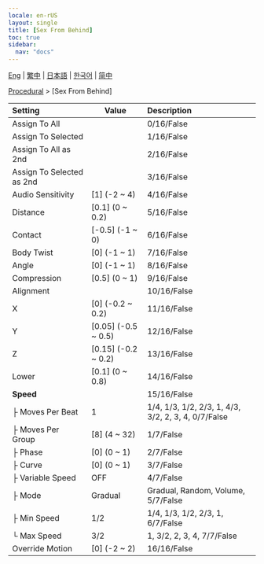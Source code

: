 ```yaml
---
locale: en-rUS
layout: single
title: [Sex From Behind]
toc: true
sidebar:
  nav: "docs"
---
```

[Eng](/dancexr/menu/2025.4/motion/sex_from_behind) | [繁中](/tw/dancexr/menu/2025.4/motion/sex_from_behind) | [日本語](/jp/dancexr/menu/2025.4/motion/sex_from_behind) | [한국어](/kr/dancexr/menu/2025.4/motion/sex_from_behind) | [简中](/zh/dancexr/menu/2025.4/motion/sex_from_behind)

[Procedural](../menu#Procedural) > [Sex From Behind]



| Setting | Value | Description |
| :--- | --- | :--- |
| Assign To All || 0/16/False
| Assign To Selected || 1/16/False
| Assign To All as 2nd || 2/16/False
| Assign To Selected as 2nd || 3/16/False
| Audio Sensitivity | [1] (-2 ~ 4) | 4/16/False
| Distance | [0.1] (0 ~ 0.2) | 5/16/False
| Contact | [-0.5] (-1 ~ 0) | 6/16/False
| Body Twist | [0] (-1 ~ 1) | 7/16/False
| Angle | [0] (-1 ~ 1) | 8/16/False
| Compression | [0.5] (0 ~ 1) | 9/16/False
| Alignment || 10/16/False
| X | [0] (-0.2 ~ 0.2) | 11/16/False
| Y | [0.05] (-0.5 ~ 0.5) | 12/16/False
| Z | [0.15] (-0.2 ~ 0.2) | 13/16/False
| Lower | [0.1] (0 ~ 0.8) | 14/16/False
| **Speed** | | 15/16/False
| ├ Moves Per Beat | 1 | 1/4, 1/3, 1/2, 2/3, 1, 4/3, 3/2, 2, 3, 4, 0/7/False
| ├ Moves Per Group | [8] (4 ~ 32) | 1/7/False
| ├ Phase | [0] (0 ~ 1) | 2/7/False
| ├ Curve | [0] (0 ~ 1) | 3/7/False
| ├ Variable Speed | OFF | 4/7/False
| ├ Mode | Gradual | Gradual, Random, Volume, 5/7/False
| ├ Min Speed | 1/2 | 1/4, 1/3, 1/2, 2/3, 1, 6/7/False
| └ Max Speed | 3/2 | 1, 3/2, 2, 3, 4, 7/7/False
| Override Motion | [0] (-2 ~ 2) | 16/16/False
